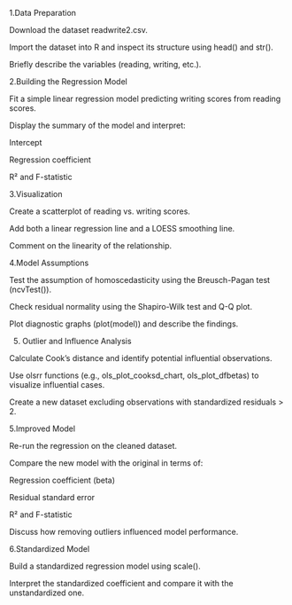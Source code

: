 1.Data Preparation

  Download the dataset readwrite2.csv.

  Import the dataset into R and inspect its structure using head() and str().

  Briefly describe the variables (reading, writing, etc.).

2.Building the Regression Model

  Fit a simple linear regression model predicting writing scores from reading scores.

  Display the summary of the model and interpret:

  Intercept

  Regression coefficient

  R² and F-statistic

3.Visualization

  Create a scatterplot of reading vs. writing scores.

  Add both a linear regression line and a LOESS smoothing line.

  Comment on the linearity of the relationship.

4.Model Assumptions

  Test the assumption of homoscedasticity using the Breusch-Pagan test (ncvTest()).

  Check residual normality using the Shapiro-Wilk test and Q-Q plot.

  Plot diagnostic graphs (plot(model)) and describe the findings.

5. Outlier and Influence Analysis

  Calculate Cook’s distance and identify potential influential observations.

  Use olsrr functions (e.g., ols_plot_cooksd_chart, ols_plot_dfbetas) to visualize influential cases.

  Create a new dataset excluding observations with standardized residuals > 2.

5.Improved Model

  Re-run the regression on the cleaned dataset.

  Compare the new model with the original in terms of:

  Regression coefficient (beta)

  Residual standard error

  R² and F-statistic

  Discuss how removing outliers influenced model performance.

6.Standardized Model

  Build a standardized regression model using scale().

  Interpret the standardized coefficient and compare it with the unstandardized one.

